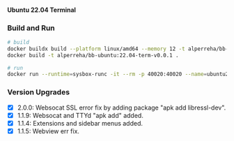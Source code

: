 #### Ubuntu 22.04 Terminal


### Build and Run

```bash
# build
docker buildx build --platform linux/amd64 --memory 12 -t alperreha/bb-ubuntu:22.04-term-v0.0.1 .
docker build -t alperreha/bb-ubuntu:22.04-term-v0.0.1 .

# run
docker run --runtime=sysbox-runc -it --rm -p 40020:40020 --name=ubuntu22.04-term-0.0.1 alperreha/bb-ubuntu:22.04-term-v0.0.1
```
### Version Upgrades

- [x] 2.0.0: Websocat SSL error fix by adding package "apk add libressl-dev".
- [x] 1.1.9: Websocat and TTYd "apk add" added.
- [x] 1.1.4: Extensions and sidebar menus added.
- [x] 1.1.5: Webview err fix.